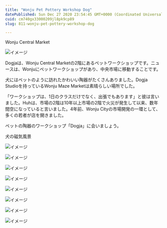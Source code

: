 ```yaml
---
title: "Wonju Pet Pottery Workshop Dog"
datePublished: Sun Dec 27 2020 23:54:45 GMT+0000 (Coordinated Universal Time)
cuid: cm740gx33000209jl8pk9cp89
slug: 811-wonju-pet-pottery-workshop-dog

---
```



Wonju Central Market

![イメージ](https://cdn.hashnode.com/res/hashnode/image/upload/v1739491719530/186ee07f-10d4-4cab-be87-49ff5eeff0ba.jpeg)

Dogjaは、Wonju Central Marketの2階にあるペットワークショップです。ニュースは、Wonjuにペットワークショップがあり、中央市場に移動することです。

犬にはペットのように訪れたかわいい陶器がたくさんありました。Dogja Studioを持っているWonju Maze Marketは素晴らしい場所でした。

「ワークショップは、1日のクラスだけでなく、出張でもあります」と彼は言いました。Huhは、市場の2階は10年以上市場の2階で火災が発生して以来、数年間空になっていると言いました。4年前、Wonju Cityの市場開発の一環として、多くの若者が店を開きました。

ペットの陶器のワークショップ「Dogja」に会いましょう。

犬の磁気風景

![イメージ](https://cdn.hashnode.com/res/hashnode/image/upload/v1739491722238/ce6826b1-b3fe-4600-8e52-874086cabc29.jpeg)

![イメージ](https://cdn.hashnode.com/res/hashnode/image/upload/v1739491724893/f92d0315-2e09-48c8-8f99-76db6e09fcf1.jpeg)

![イメージ](https://cdn.hashnode.com/res/hashnode/image/upload/v1739491727468/31ce3ba2-035f-4675-b984-0c94806760a4.jpeg)

![イメージ](https://cdn.hashnode.com/res/hashnode/image/upload/v1739491729394/ec4206ad-a19d-4625-ad8a-b8874c27e1df.jpeg)

![イメージ](https://cdn.hashnode.com/res/hashnode/image/upload/v1739491731753/da6b628d-ff49-4385-a924-e21f6f3883fc.jpeg)

![イメージ](https://cdn.hashnode.com/res/hashnode/image/upload/v1739491734239/201c80b6-15c3-4dc6-9bc3-aad38f05b5bf.jpeg)

![イメージ](https://cdn.hashnode.com/res/hashnode/image/upload/v1739491736331/071568d0-0d51-4189-a53c-e55a544442c4.jpeg)

![イメージ](https://cdn.hashnode.com/res/hashnode/image/upload/v1739491738445/e7cf1c81-5602-4f0f-b1dd-aa228bd3e82a.jpeg)